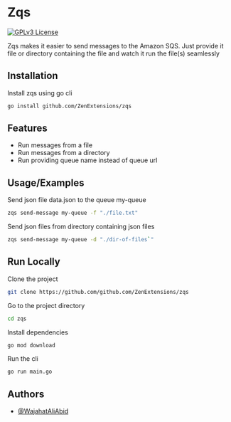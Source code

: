 
# Zqs
[![GPLv3 License](https://img.shields.io/badge/License-GPL%20v2-blue.svg)](https://opensource.org/licenses/)

Zqs makes it easier to send messages to the Amazon SQS. Just provide it file or directory containing the file and watch it run the file(s) seamlessly

## Installation

Install zqs using go cli

```bash
go install github.com/ZenExtensions/zqs
```
    
## Features

- Run messages from a file
- Run messages from a directory
- Run providing queue name instead of queue url


## Usage/Examples
Send json file data.json to the queue my-queue

```bash
zqs send-message my-queue -f "./file.txt"
```

Send json files from directory containing json files

```bash
zqs send-message my-queue -d "./dir-of-files`"
```
## Run Locally

Clone the project

```bash
git clone https://github.com/github.com/ZenExtensions/zqs
```

Go to the project directory

```bash
cd zqs
```

Install dependencies

```bash
go mod download
```

Run the cli

```bash
go run main.go
```


## Authors

- [@WajahatAliAbid](https://www.github.com/WajahatAliAbid)

